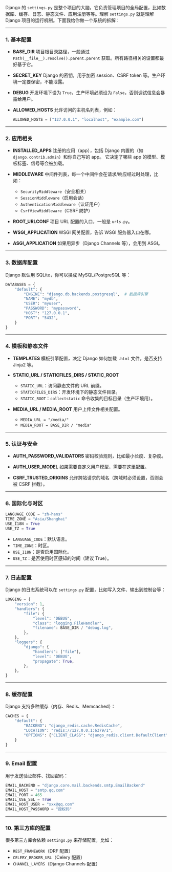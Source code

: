 Django 的 `settings.py` 是整个项目的大脑，它负责管理项目的全局配置，比如数据库、缓存、日志、静态文件、应用注册等等。理解 `settings.py` 就是理解 Django 项目的运行机制。下面我给你做一个系统的拆解：

---

### 1. **基本配置**

* **BASE\_DIR**
  项目根目录路径，一般通过 `Path(__file__).resolve().parent.parent` 获取。所有路径相关的设置都最好基于它。

* **SECRET\_KEY**
  Django 的密钥，用于加密 session、CSRF token 等。生产环境一定要保密，不能泄露。

* **DEBUG**
  开发环境下设为 `True`，生产环境必须设为 `False`，否则调试信息会暴露给用户。

* **ALLOWED\_HOSTS**
  允许访问的主机名列表，例如：

  ```python
  ALLOWED_HOSTS = ["127.0.0.1", "localhost", "example.com"]
  ```

---

### 2. **应用相关**

* **INSTALLED\_APPS**
  注册的应用（app），包括 Django 内置的（如 `django.contrib.admin`）和你自己写的 app。
  它决定了哪些 app 的模型、模板标签、信号等会被加载。

* **MIDDLEWARE**
  中间件列表，每一个中间件会在请求/响应经过时处理，比如：

  * `SecurityMiddleware`（安全相关）
  * `SessionMiddleware`（启用会话）
  * `AuthenticationMiddleware`（认证用户）
  * `CsrfViewMiddleware`（CSRF 防护）

* **ROOT\_URLCONF**
  项目 URL 配置的入口，一般是 `urls.py`。

* **WSGI\_APPLICATION**
  WSGI 网关配置，告诉 WSGI 服务器入口在哪。

* **ASGI\_APPLICATION**
  如果用异步（Django Channels 等），会用到 ASGI。

---

### 3. **数据库配置**

Django 默认用 SQLite，你可以换成 MySQL/PostgreSQL 等：

```python
DATABASES = {
    "default": {
        "ENGINE": "django.db.backends.postgresql",  # 数据库引擎
        "NAME": "mydb",
        "USER": "myuser",
        "PASSWORD": "mypassword",
        "HOST": "127.0.0.1",
        "PORT": "5432",
    }
}
```

---

### 4. **模板和静态文件**

* **TEMPLATES**
  模板引擎配置，决定 Django 如何加载 `.html` 文件，是否支持 Jinja2 等。

* **STATIC\_URL / STATICFILES\_DIRS / STATIC\_ROOT**

  * `STATIC_URL`：访问静态文件的 URL 前缀。
  * `STATICFILES_DIRS`：开发环境下的静态文件目录。
  * `STATIC_ROOT`：`collectstatic` 命令收集的目标目录（生产环境用）。

* **MEDIA\_URL / MEDIA\_ROOT**
  用户上传文件相关配置。

  * `MEDIA_URL = "/media/"`
  * `MEDIA_ROOT = BASE_DIR / "media"`

---

### 5. **认证与安全**

* **AUTH\_PASSWORD\_VALIDATORS**
  密码校验规则，比如最小长度、复杂度。

* **AUTH\_USER\_MODEL**
  如果需要自定义用户模型，需要在这里配置。

* **CSRF\_TRUSTED\_ORIGINS**
  允许跨站请求的域名（跨域时必须设置，否则会被 CSRF 拦截）。

---

### 6. **国际化与时区**

```python
LANGUAGE_CODE = "zh-hans"
TIME_ZONE = "Asia/Shanghai"
USE_I18N = True
USE_TZ = True
```

* `LANGUAGE_CODE`：默认语言。
* `TIME_ZONE`：时区。
* `USE_I18N`：是否启用国际化。
* `USE_TZ`：是否使用时区感知的时间（建议 True）。

---

### 7. **日志配置**

Django 的日志系统可以在 `settings.py` 配置，比如写入文件、输出到控制台等：

```python
LOGGING = {
    "version": 1,
    "handlers": {
        "file": {
            "level": "DEBUG",
            "class": "logging.FileHandler",
            "filename": BASE_DIR / "debug.log",
        },
    },
    "loggers": {
        "django": {
            "handlers": ["file"],
            "level": "DEBUG",
            "propagate": True,
        },
    },
}
```

---

### 8. **缓存配置**

Django 支持多种缓存（内存、Redis、Memcached）：

```python
CACHES = {
    "default": {
        "BACKEND": "django_redis.cache.RedisCache",
        "LOCATION": "redis://127.0.0.1:6379/1",
        "OPTIONS": {"CLIENT_CLASS": "django_redis.client.DefaultClient"},
    }
}
```

---

### 9. **Email 配置**

用于发送验证邮件、找回密码：

```python
EMAIL_BACKEND = "django.core.mail.backends.smtp.EmailBackend"
EMAIL_HOST = "smtp.qq.com"
EMAIL_PORT = 465
EMAIL_USE_SSL = True
EMAIL_HOST_USER = "xxx@qq.com"
EMAIL_HOST_PASSWORD = "授权码"
```

---

### 10. **第三方库的配置**

很多第三方库会依赖 `settings.py` 来存储配置，比如：

* `REST_FRAMEWORK`（DRF 配置）
* `CELERY_BROKER_URL`（Celery 配置）
* `CHANNEL_LAYERS`（Django Channels 配置）
